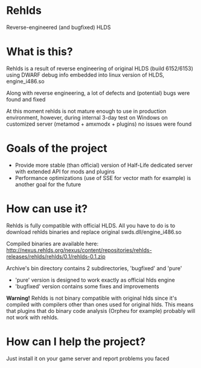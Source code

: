 # Rehlds
Reverse-engineered (and bugfixed) HLDS

# What is this?
Rehlds is a result of reverse engineering of original HLDS (build 6152/6153) using DWARF debug info embedded into linux version of HLDS, engine_i486.so

Along with reverse engineering, a lot of defects and (potential) bugs were found and fixed

At this moment rehlds is not mature enough to use in production environment, however, during internal 3-day test on Windows on customized server (metamod + amxmodx + plugins) no issues were found

# Goals of the project
<ul>
<li>Provide more stable (than official) version of Half-Life dedicated server with extended API for mods and plugins</li>
<li>Performance optimizations (use of SSE for vector math for example) is another goal for the future</li>
</ul>

# How can use it?
Rehlds is fully compatible with official HLDS. All you have to do is to download rehlds binaries and replace original swds.dll/engine_i486.so

Compiled binaries are available here: http://nexus.rehlds.org/nexus/content/repositories/rehlds-releases/rehlds/rehlds/0.1/rehlds-0.1.zip

Archive's bin directory contains 2 subdirectories, 'bugfixed' and 'pure'
<ul>
<li>'pure' version is designed to work exactly as official hlds engine</li>
<li>'bugfixed' version contains some fixes and improvements</li>
</ul>

<b>Warning!</b> Rehlds is not binary compatible with original hlds since it's compiled with compilers other than ones used for original hlds. This means that plugins that do binary code analysis (Orpheu for example) probably will not work with rehlds.

# How can I help the project?
Just install it on your game server and report problems you faced
